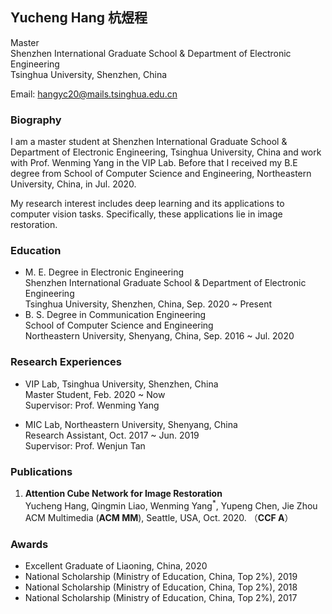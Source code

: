 ## Yucheng Hang 杭煜程 
Master  
Shenzhen International Graduate School & Department of Electronic Engineering  
Tsinghua University, Shenzhen, China  

Email: hangyc20@mails.tsinghua.edu.cn

### Biography
I am a master student at Shenzhen International Graduate School & Department of Electronic Engineering, Tsinghua University, China and work with Prof. Wenming Yang in the VIP Lab. Before that I received my B.E degree from School of Computer Science and Engineering, Northeastern University, China, in Jul. 2020.

My research interest includes deep learning and its applications to computer vision tasks. Specifically, these applications lie in image restoration.

### Education
- M. E. Degree in Electronic Engineering  
  Shenzhen International Graduate School & Department of Electronic Engineering  
  Tsinghua University, Shenzhen, China, Sep. 2020 ~ Present    
- B. S. Degree in Communication Engineering  
  School of Computer Science and Engineering  
  Northeastern University, Shenyang, China, Sep. 2016 ~ Jul. 2020  

### Research Experiences
- VIP Lab, Tsinghua University, Shenzhen, China  
  Master Student, Feb. 2020 ~ Now  
  Supervisor: Prof. Wenming Yang  

- MIC Lab, Northeastern University, Shenyang, China  
  Research Assistant, Oct. 2017 ~ Jun. 2019  
  Supervisor: Prof. Wenjun Tan  

### Publications
1. **Attention Cube Network for Image Restoration**  
   Yucheng Hang, Qingmin Liao, Wenming Yang<sup>*</sup>, Yupeng Chen, Jie Zhou  
   ACM Multimedia (**ACM MM**), Seattle, USA, Oct. 2020. （**CCF A**）

### Awards
- Excellent Graduate of Liaoning, China, 2020  
- National Scholarship (Ministry of Education, China, Top 2%), 2019  
- National Scholarship (Ministry of Education, China, Top 2%), 2018  
- National Scholarship (Ministry of Education, China, Top 2%), 2017
